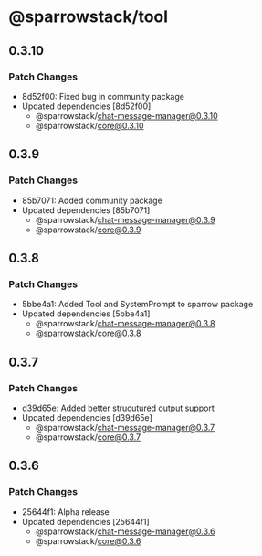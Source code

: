 # @sparrowstack/tool

## 0.3.10

### Patch Changes

- 8d52f00: Fixed bug in community package
- Updated dependencies [8d52f00]
    - @sparrowstack/chat-message-manager@0.3.10
    - @sparrowstack/core@0.3.10

## 0.3.9

### Patch Changes

- 85b7071: Added community package
- Updated dependencies [85b7071]
    - @sparrowstack/chat-message-manager@0.3.9
    - @sparrowstack/core@0.3.9

## 0.3.8

### Patch Changes

- 5bbe4a1: Added Tool and SystemPrompt to sparrow package
- Updated dependencies [5bbe4a1]
    - @sparrowstack/chat-message-manager@0.3.8
    - @sparrowstack/core@0.3.8

## 0.3.7

### Patch Changes

- d39d65e: Added better strucutured output support
- Updated dependencies [d39d65e]
    - @sparrowstack/chat-message-manager@0.3.7
    - @sparrowstack/core@0.3.7

## 0.3.6

### Patch Changes

- 25644f1: Alpha release
- Updated dependencies [25644f1]
    - @sparrowstack/chat-message-manager@0.3.6
    - @sparrowstack/core@0.3.6
